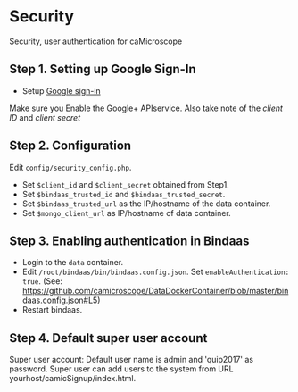 # Security
Security, user authentication for caMicroscope 


## Step 1. Setting up Google Sign-In

* Setup [Google sign-in](https://developers.google.com/+/web/signin/)

Make sure you Enable the Google+ APIservice.
Also take note of the *client ID* and *client secret*

## Step 2. Configuration

Edit `config/security_config.php`.
* Set `$client_id` and `$client_secret` obtained from Step1.
* Set `$bindaas_trusted_id` and `$bindaas_trusted_secret`.
* Set `$bindaas_trusted_url` as the IP/hostname of the data container.
* Set `$mongo_client_url` as IP/hostname of data container.  

## Step 3. Enabling authentication in Bindaas

* Login to the `data` container. 
* Edit `/root/bindaas/bin/bindaas.config.json`. Set `enableAuthentication: true`. (See: https://github.com/camicroscope/DataDockerContainer/blob/master/bindaas.config.json#L5)
* Restart bindaas. 


## Step 4. Default super user account

Super user account: Default user name is admin and 'quip2017' as password.
  Super user can add users to the system from URL yourhost/camicSignup/index.html.
 
 
	   
